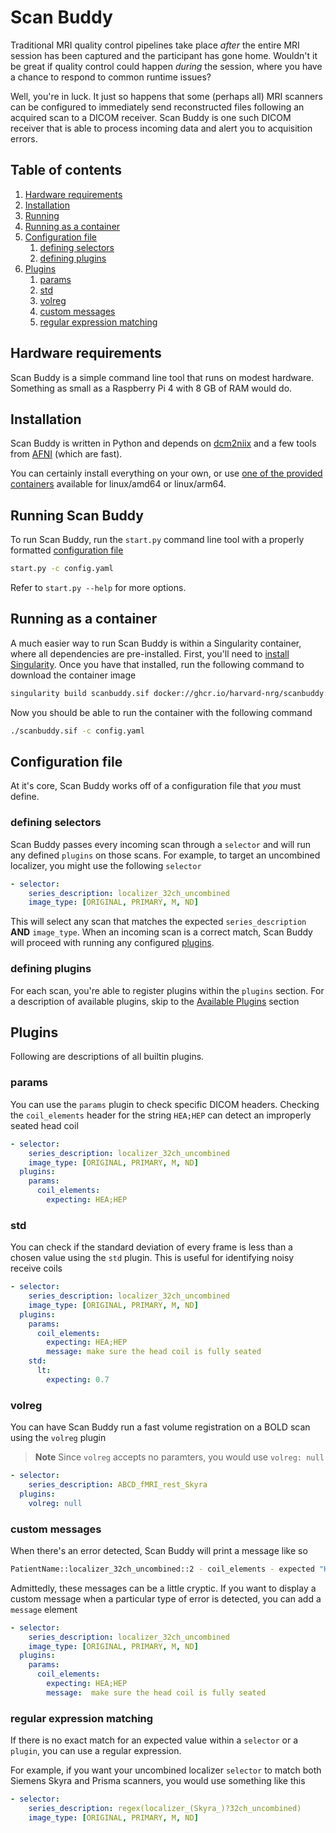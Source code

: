 Scan Buddy
============
Traditional MRI quality control pipelines take place _after_ the entire MRI 
session has been captured and the participant has gone home. Wouldn't it be 
great if quality control could happen _during_ the session, where you have a 
chance to respond to common runtime issues?

Well, you're in luck. It just so happens that some (perhaps all) MRI scanners 
can be configured to immediately send reconstructed files following an acquired 
scan to a DICOM receiver. Scan Buddy is one such DICOM receiver that is able to 
process incoming data and alert you to acquisition errors.

## Table of contents
1. [Hardware requirements](#hardware-requirements)
2. [Installation](#installation)
3. [Running](#running-scan-buddy)
4. [Running as a container](#running-as-a-container)
5. [Configuration file](#configuation-file)
   1. [defining selectors](#defining-selectors)
   2. [defining plugins](#defining-plugins)
6. [Plugins](#plugins)
   1. [params](#params)
   2. [std](#std)
   3. [volreg](#volreg)
   4. [custom messages](#custom-messages)
   5. [regular expression matching](#regular-expression-matching)

## Hardware requirements
Scan Buddy is a simple command line tool that runs on modest hardware. 
Something as small as a Raspberry Pi 4 with 8 GB of RAM would do.

## Installation
Scan Buddy is written in Python and depends on
[dcm2niix](https://github.com/rordenlab/dcm2niix) and a few tools from 
[AFNI](https://github.com/afni/afni) (which are fast).

You can certainly install everything on your own, or use 
[one of the provided containers](https://github.com/harvard-nrg/scanbuddy/pkgs/container/scanbuddy)
available for linux/amd64 or linux/arm64.

## Running Scan Buddy
To run Scan Buddy, run the `start.py` command line tool with a properly 
formatted
[configuration file](#configuration-file)

```bash
start.py -c config.yaml
```

Refer to `start.py --help` for more options.

## Running as a container
A much easier way to run Scan Buddy is within a Singularity container, where 
all dependencies are pre-installed. First, you'll need to 
[install Singularity](https://docs.sylabs.io/guides/3.0/user-guide/installation.html).
Once you have that installed, run the following command to download the 
container image

```bash
singularity build scanbuddy.sif docker://ghcr.io/harvard-nrg/scanbuddy:latest
```

Now you should be able to run the container with the following command

```bash
./scanbuddy.sif -c config.yaml
```

## Configuration file
At it's core, Scan Buddy works off of a configuration file that _you_ must 
define. 

### defining selectors 
Scan Buddy passes every incoming scan through a `selector` and will run any 
defined `plugins` on those scans. For example, to target an uncombined 
localizer, you might use the following `selector`

```yaml
- selector:
    series_description: localizer_32ch_uncombined
    image_type: [ORIGINAL, PRIMARY, M, ND]
```

This will select any scan that matches the expected `series_description` **AND** 
`image_type`. When an incoming scan is a correct match, Scan Buddy will proceed 
with running any configured [plugins](#plugins).

### defining plugins
For each scan, you're able to register plugins within the `plugins` section. 
For a description of available plugins, skip to the 
[Available Plugins](#plugins)
section

## Plugins
Following are descriptions of all builtin plugins.

### params
You can use the `params` plugin to check specific DICOM headers. Checking the 
`coil_elements` header for the string `HEA;HEP` can detect an improperly seated 
head coil

```yaml
- selector:
    series_description: localizer_32ch_uncombined
    image_type: [ORIGINAL, PRIMARY, M, ND]
  plugins:
    params:
      coil_elements:
        expecting: HEA;HEP
```

### std
You can check if the standard deviation of every frame is less than a chosen 
value using the `std` plugin. This is useful for identifying noisy receive 
coils

```yaml
- selector:
    series_description: localizer_32ch_uncombined
    image_type: [ORIGINAL, PRIMARY, M, ND]
  plugins:
    params:
      coil_elements:
        expecting: HEA;HEP
        message: make sure the head coil is fully seated
    std:
      lt:
        expecting: 0.7
```

### volreg
You can have Scan Buddy run a fast volume registration on a BOLD scan using
the `volreg` plugin

> **Note**
> Since `volreg` accepts no paramters, you would use `volreg: null`

```yaml
- selector:
    series_description: ABCD_fMRI_rest_Skyra
  plugins:
    volreg: null
```

### custom messages
When there's an error detected, Scan Buddy will print a message like so

```bash
PatientName::localizer_32ch_uncombined::2 - coil_elements - expected "HEA;HEP" but found "HEA"
```

Admittedly, these messages can be a little cryptic. If you want to display a 
custom message when a particular type of error is detected, you can add a 
`message` element

```yaml
- selector:
    series_description: localizer_32ch_uncombined
    image_type: [ORIGINAL, PRIMARY, M, ND]
  plugins:
    params:
      coil_elements:
        expecting: HEA;HEP
        message:  make sure the head coil is fully seated
```

### regular expression matching
If there is no exact match for an expected value within a `selector` or a 
`plugin`, you can use a regular expression. 

For example, if you want your uncombined localizer `selector` to match both 
Siemens Skyra and Prisma scanners, you would use something like this

```yaml
- selector:
    series_description: regex(localizer_(Skyra_)?32ch_uncombined)
    image_type: [ORIGINAL, PRIMARY, M, ND]
```
